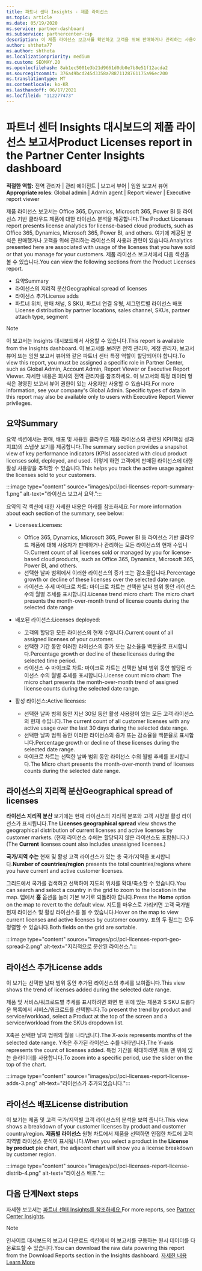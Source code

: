 ```yaml
---
title: 파트너 센터 Insights - 제품 라이선스
ms.topic: article
ms.date: 05/19/2020
ms.service: partner-dashboard
ms.subservice: partnercenter-csp
description: 이 제품 라이선스 보고서를 확인하고 고객을 위해 판매하거나 관리하는 사용이 허가된 기반 클라우드 제품으로 개선하는 방법을 알아봅니다.
author: shthota77
ms.author: shthota
ms.localizationpriority: medium
ms.custom: SEOMAY.20
ms.openlocfilehash: 8ab1ec5001e3b21d9661d0db0e7b8e51f12acda2
ms.sourcegitcommit: 376a49bcd245d3358a78871128761175a96ec200
ms.translationtype: MT
ms.contentlocale: ko-KR
ms.lasthandoff: 06/17/2021
ms.locfileid: "112277473"
---
```

# <a name="product-licenses-report-in-the-partner-center-insights-dashboard"></a><span data-ttu-id="f81a9-103">파트너 센터 Insights 대시보드의 제품 라이선스 보고서</span><span class="sxs-lookup"><span data-stu-id="f81a9-103">Product Licenses report in the Partner Center Insights dashboard</span></span>

<span data-ttu-id="f81a9-104">**적절한 역할:** 전역 관리자 | 관리 에이전트 | 보고서 뷰어 | 임원 보고서 뷰어</span><span class="sxs-lookup"><span data-stu-id="f81a9-104">**Appropriate roles**: Global admin | Admin agent | Report viewer | Executive report viewer</span></span>

<span data-ttu-id="f81a9-105">제품 라이선스 보고서는 Office 365, Dynamics, Microsoft 365, Power BI 등 라이선스 기반 클라우드 제품에 대한 라이선스 분석을 제공합니다.</span><span class="sxs-lookup"><span data-stu-id="f81a9-105">The Product Licenses report presents license analytics for license-based cloud products, such as Office 365, Dynamics, Microsoft 365, Power BI, and others.</span></span> <span data-ttu-id="f81a9-106">여기에 제공된 분석은 판매했거나 고객을 위해 관리하는 라이선스의 사용과 관련이 있습니다.</span><span class="sxs-lookup"><span data-stu-id="f81a9-106">Analytics presented here are associated with usage of the licenses that you have sold or that you manage for your customers.</span></span> <span data-ttu-id="f81a9-107">제품 라이선스 보고서에서 다음 섹션을 볼 수 있습니다.</span><span class="sxs-lookup"><span data-stu-id="f81a9-107">You can view the following sections from the Product Licenses report.</span></span>

- <span data-ttu-id="f81a9-108">요약</span><span class="sxs-lookup"><span data-stu-id="f81a9-108">Summary</span></span>
- <span data-ttu-id="f81a9-109">라이선스의 지리적 분산</span><span class="sxs-lookup"><span data-stu-id="f81a9-109">Geographical spread of licenses</span></span>
- <span data-ttu-id="f81a9-110">라이선스 추가</span><span class="sxs-lookup"><span data-stu-id="f81a9-110">License adds</span></span>
- <span data-ttu-id="f81a9-111">파트너 위치, 판매 채널, S SKU, 파트너 연결 유형, 세그먼트별 라이선스 배포</span><span class="sxs-lookup"><span data-stu-id="f81a9-111">License distribution by partner locations, sales channel, SKUs, partner attach type, segment</span></span>

 > [!NOTE]
 > <span data-ttu-id="f81a9-112">이 보고서는 Insights 대시보드에서 사용할 수 있습니다.</span><span class="sxs-lookup"><span data-stu-id="f81a9-112">This report is available from the Insights dashboard.</span></span> <span data-ttu-id="f81a9-113">이 보고서를 보려면 전역 관리자, 계정 관리자, 보고서 뷰어 또는 임원 보고서 뷰어와 같은 파트너 센터 특정 역할이 할당되어야 합니다.</span><span class="sxs-lookup"><span data-stu-id="f81a9-113">To view this report, you must be assigned a specific role in Partner Center, such as Global Admin, Account Admin, Report Viewer or Executive Report Viewer.</span></span> <span data-ttu-id="f81a9-114">자세한 내용은 회사의 전역 관리자를 참조하세요. 이 보고서의 특정 데이터 형식은 경영진 보고서 뷰어 권한이 있는 사용자만 사용할 수 있습니다.</span><span class="sxs-lookup"><span data-stu-id="f81a9-114">For more information, see your company's Global Admin. Specific types of data in this report may also be available only to users with Executive Report Viewer privileges.</span></span>

## <a name="summary"></a><span data-ttu-id="f81a9-115">요약</span><span class="sxs-lookup"><span data-stu-id="f81a9-115">Summary</span></span>

<span data-ttu-id="f81a9-116">요약 섹션에서는 판매, 배포 및 사용된 클라우드 제품 라이선스와 관련된 KPI(핵심 성과 지표)의 스냅샷 보기를 제공합니다.</span><span class="sxs-lookup"><span data-stu-id="f81a9-116">The summary section provides a snapshot view of key performance indicators (KPIs) associated with cloud product licenses sold, deployed, and used.</span></span> <span data-ttu-id="f81a9-117">이렇게 하면 고객에게 판매된 라이선스에 대한 활성 사용량을 추적할 수 있습니다.</span><span class="sxs-lookup"><span data-stu-id="f81a9-117">This helps you track the active usage against the licenses sold to your customers.</span></span>

:::image type="content" source="images/pci/pci-licenses-report-summary-1.png" alt-text="라이선스 보고서 요약.":::

<span data-ttu-id="f81a9-119">요약의 각 섹션에 대한 자세한 내용은 아래를 참조하세요.</span><span class="sxs-lookup"><span data-stu-id="f81a9-119">For more information about each section of the summary, see below:</span></span>

- <span data-ttu-id="f81a9-120">Licenses:</span><span class="sxs-lookup"><span data-stu-id="f81a9-120">Licenses:</span></span> 
  - <span data-ttu-id="f81a9-121">Office 365, Dynamics, Microsoft 365, Power BI 등 라이선스 기반 클라우드 제품에 대해 사용자가 판매하거나 관리하는 모든 라이선스의 현재 수입니다.</span><span class="sxs-lookup"><span data-stu-id="f81a9-121">Current count of all licenses sold or managed by you for license-based cloud products, such as Office 365, Dynamics, Microsoft 365, Power BI, and others.</span></span>
  - <span data-ttu-id="f81a9-122">선택한 날짜 범위에서 이러한 라이선스의 증가 또는 감소율입니다.</span><span class="sxs-lookup"><span data-stu-id="f81a9-122">Percentage growth or decline of these licenses over the selected date range.</span></span>
  - <span data-ttu-id="f81a9-123">라이선스 추세 마이크로 차트: 마이크로 차트는 선택한 날짜 범위 동안 라이선스 수의 월별 추세를 표시합니다.</span><span class="sxs-lookup"><span data-stu-id="f81a9-123">License trend micro chart: The micro chart presents the month-over-month trend of license counts during the selected date range</span></span>

- <span data-ttu-id="f81a9-124">배포된 라이선스:</span><span class="sxs-lookup"><span data-stu-id="f81a9-124">Licenses deployed:</span></span>
  - <span data-ttu-id="f81a9-125">고객의 할당된 모든 라이선스의 현재 수입니다.</span><span class="sxs-lookup"><span data-stu-id="f81a9-125">Current count of all assigned licenses of your customer.</span></span>
  - <span data-ttu-id="f81a9-126">선택한 기간 동안 이러한 라이선스의 증가 또는 감소율을 백분율로 표시합니다.</span><span class="sxs-lookup"><span data-stu-id="f81a9-126">Percentage growth or decline of these licenses during the selected time period.</span></span>
  - <span data-ttu-id="f81a9-127">라이선스 수 마이크로 차트: 마이크로 차트는 선택한 날짜 범위 동안 할당된 라이선스 수의 월별 추세를 표시합니다.</span><span class="sxs-lookup"><span data-stu-id="f81a9-127">License count micro chart: The micro chart presents the month-over-month trend of assigned license counts during the selected date range.</span></span>

- <span data-ttu-id="f81a9-128">활성 라이선스:</span><span class="sxs-lookup"><span data-stu-id="f81a9-128">Active licenses:</span></span> 
  - <span data-ttu-id="f81a9-129">선택한 날짜 범위 동안 지난 30일 동안 활성 사용량이 있는 모든 고객 라이선스의 현재 수입니다.</span><span class="sxs-lookup"><span data-stu-id="f81a9-129">The current count of all customer licenses with any active usage over the last 30 days during the selected date range.</span></span>
  - <span data-ttu-id="f81a9-130">선택한 날짜 범위 동안 이러한 라이선스의 증가 또는 감소율을 백분율로 표시합니다.</span><span class="sxs-lookup"><span data-stu-id="f81a9-130">Percentage growth or decline of these licenses during the selected date range.</span></span>
  - <span data-ttu-id="f81a9-131">마이크로 차트는 선택한 날짜 범위 동안 라이선스 수의 월별 추세를 표시합니다.</span><span class="sxs-lookup"><span data-stu-id="f81a9-131">The Micro chart presents the month-over-month trend of licenses counts during the selected date range.</span></span>

## <a name="geographical-spread-of-licenses"></a><span data-ttu-id="f81a9-132">라이선스의 지리적 분산</span><span class="sxs-lookup"><span data-stu-id="f81a9-132">Geographical spread of licenses</span></span>

<span data-ttu-id="f81a9-133">**라이선스 지리적 분산** 보기에는 현재 라이선스의 지리적 분포와 고객 시장별 활성 라이선스가 표시됩니다.</span><span class="sxs-lookup"><span data-stu-id="f81a9-133">The **Licenses geographical spread** view shows the geographical distribution of current licenses and active licenses by customer markets.</span></span> <span data-ttu-id="f81a9-134">(현재  라이선스 수에는 할당되지 않은 라이선스도 포함됩니다.)</span><span class="sxs-lookup"><span data-stu-id="f81a9-134">(The **Current** licenses count also includes unassigned licenses.)</span></span>

<span data-ttu-id="f81a9-135">**국가/지역 수는** 현재 및 활성 고객 라이선스가 있는 총 국가/지역을 표시합니다.</span><span class="sxs-lookup"><span data-stu-id="f81a9-135">**Number of countries/region** presents the total countries/regions where you have current and active customer licenses.</span></span>

<span data-ttu-id="f81a9-136">그리드에서 국가를 검색하고 선택하여 지도의 위치를 확대/축소할 수 있습니다.</span><span class="sxs-lookup"><span data-stu-id="f81a9-136">You can search and select a country in the grid to zoom to the location in the map.</span></span> <span data-ttu-id="f81a9-137">맵에서 **홈** 옵션을 눌러 기본 보기로 되돌려야 합니다.</span><span class="sxs-lookup"><span data-stu-id="f81a9-137">Press the **Home** option on the map to revert to the default view.</span></span> <span data-ttu-id="f81a9-138">지도를 마우스로 가리키면 고객 국가별 현재 라이선스 및 활성 라이선스를 볼 수 있습니다.</span><span class="sxs-lookup"><span data-stu-id="f81a9-138">Hover on the map to view current licenses and active licenses by customer country.</span></span> <span data-ttu-id="f81a9-139">표의 두 필드는 모두 정렬할 수 있습니다.</span><span class="sxs-lookup"><span data-stu-id="f81a9-139">Both fields on the grid are sortable.</span></span>

:::image type="content" source="images/pci/pci-licenses-report-geo-spread-2.png" alt-text="지리적으로 분산된 라이선스.":::

## <a name="license-adds"></a><span data-ttu-id="f81a9-141">라이선스 추가</span><span class="sxs-lookup"><span data-stu-id="f81a9-141">License adds</span></span>

<span data-ttu-id="f81a9-142">이 보기는 선택한 날짜 범위 동안 추가된 라이선스의 추세를 보여줍니다.</span><span class="sxs-lookup"><span data-stu-id="f81a9-142">This view shows the trend of licenses added during the selected date range.</span></span> 

<span data-ttu-id="f81a9-143">제품 및 서비스/워크로드별 추세를 표시하려면 화면 맨 위에 있는 제품과 S SKU 드롭다운 목록에서 서비스/워크로드를 선택합니다.</span><span class="sxs-lookup"><span data-stu-id="f81a9-143">To present the trend by product and service/workload, select a Product at the top of the screen and a service/workload from the SKUs dropdown list.</span></span>

<span data-ttu-id="f81a9-144">X축은 선택한 날짜 범위의 월을 나타냅니다.</span><span class="sxs-lookup"><span data-stu-id="f81a9-144">The X-axis represents months of the selected date range.</span></span> <span data-ttu-id="f81a9-145">Y축은 추가된 라이선스 수를 나타냅니다.</span><span class="sxs-lookup"><span data-stu-id="f81a9-145">The Y-axis represents the count of licenses added.</span></span> <span data-ttu-id="f81a9-146">특정 기간을 확대하려면 차트 맨 위에 있는 슬라이더를 사용합니다.</span><span class="sxs-lookup"><span data-stu-id="f81a9-146">To zoom into a specific period, use the slider on the top of the chart.</span></span>

:::image type="content" source="images/pci/pci-licenses-report-license-adds-3.png" alt-text="라이선스가 추가되었습니다.":::

## <a name="license-distribution"></a><span data-ttu-id="f81a9-148">라이선스 배포</span><span class="sxs-lookup"><span data-stu-id="f81a9-148">License distribution</span></span>

<span data-ttu-id="f81a9-149">이 보기는 제품 및 고객 국가/지역별 고객 라이선스의 분석을 보여 줍니다.</span><span class="sxs-lookup"><span data-stu-id="f81a9-149">This view shows a breakdown of your customer licenses by product and customer country/region.</span></span> <span data-ttu-id="f81a9-150">**제품별 라이선스** 원형 차트에서 제품을 선택하면 인접한 차트에 고객 지역별 라이선스 분석이 표시됩니다.</span><span class="sxs-lookup"><span data-stu-id="f81a9-150">When you select a product in the **License by product** pie chart, the adjacent chart will show you a license breakdown by customer region.</span></span>

:::image type="content" source="images/pci/pci-licenses-report-license-distrib-4.png" alt-text="라이선스 배포.":::

## <a name="next-steps"></a><span data-ttu-id="f81a9-152">다음 단계</span><span class="sxs-lookup"><span data-stu-id="f81a9-152">Next steps</span></span>

<span data-ttu-id="f81a9-153">자세한 보고서는 [파트너 센터 Insights를 참조하세요.](partner-center-insights.md)</span><span class="sxs-lookup"><span data-stu-id="f81a9-153">For more reports, see [Partner Center Insights](partner-center-insights.md).</span></span>

>[!NOTE] 
> <span data-ttu-id="f81a9-154">인사이트 대시보드의 보고서 다운로드 섹션에서 이 보고서를 구동하는 원시 데이터를 다운로드할 수 있습니다.</span><span class="sxs-lookup"><span data-stu-id="f81a9-154">You can download the raw data powering this report from the Download Reports section in the Insights dashboard.</span></span> [<span data-ttu-id="f81a9-155">자세한 내용</span><span class="sxs-lookup"><span data-stu-id="f81a9-155">Learn More</span></span>](pci-download-reports.md)
